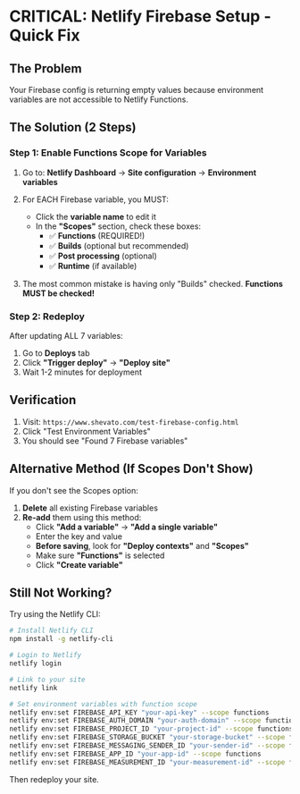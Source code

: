 # CRITICAL: Netlify Firebase Setup - Quick Fix

## The Problem
Your Firebase config is returning empty values because environment variables are not accessible to Netlify Functions.

## The Solution (2 Steps)

### Step 1: Enable Functions Scope for Variables

1. Go to: **Netlify Dashboard** → **Site configuration** → **Environment variables**

2. For EACH Firebase variable, you MUST:
   - Click the **variable name** to edit it
   - In the **"Scopes"** section, check these boxes:
     - ✅ **Functions** (REQUIRED!)
     - ✅ **Builds** (optional but recommended)
     - ✅ **Post processing** (optional)
     - ✅ **Runtime** (if available)
   
3. The most common mistake is having only "Builds" checked. **Functions MUST be checked!**

### Step 2: Redeploy

After updating ALL 7 variables:
1. Go to **Deploys** tab
2. Click **"Trigger deploy"** → **"Deploy site"**
3. Wait 1-2 minutes for deployment

## Verification

1. Visit: `https://www.shevato.com/test-firebase-config.html`
2. Click "Test Environment Variables"
3. You should see "Found 7 Firebase variables"

## Alternative Method (If Scopes Don't Show)

If you don't see the Scopes option:

1. **Delete** all existing Firebase variables
2. **Re-add** them using this method:
   - Click **"Add a variable"** → **"Add a single variable"**
   - Enter the key and value
   - **Before saving**, look for **"Deploy contexts"** and **"Scopes"**
   - Make sure **"Functions"** is selected
   - Click **"Create variable"**

## Still Not Working?

Try using the Netlify CLI:
```bash
# Install Netlify CLI
npm install -g netlify-cli

# Login to Netlify
netlify login

# Link to your site
netlify link

# Set environment variables with function scope
netlify env:set FIREBASE_API_KEY "your-api-key" --scope functions
netlify env:set FIREBASE_AUTH_DOMAIN "your-auth-domain" --scope functions
netlify env:set FIREBASE_PROJECT_ID "your-project-id" --scope functions
netlify env:set FIREBASE_STORAGE_BUCKET "your-storage-bucket" --scope functions
netlify env:set FIREBASE_MESSAGING_SENDER_ID "your-sender-id" --scope functions
netlify env:set FIREBASE_APP_ID "your-app-id" --scope functions
netlify env:set FIREBASE_MEASUREMENT_ID "your-measurement-id" --scope functions
```

Then redeploy your site.
